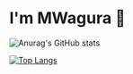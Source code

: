 # I'm MWagura 👋

![Anurag's GitHub stats](https://github-readme-stats-git-master-mary-waguras-projects.vercel.app/api?username=MaryWagura&show_icons=true&theme=radical)

[![Top Langs](https://github-readme-stats-git-master-mary-waguras-projects.vercel.app/api/top-langs/?username=MaryWagura)](https://github.com/MaryWagura/github-readme-stats)
